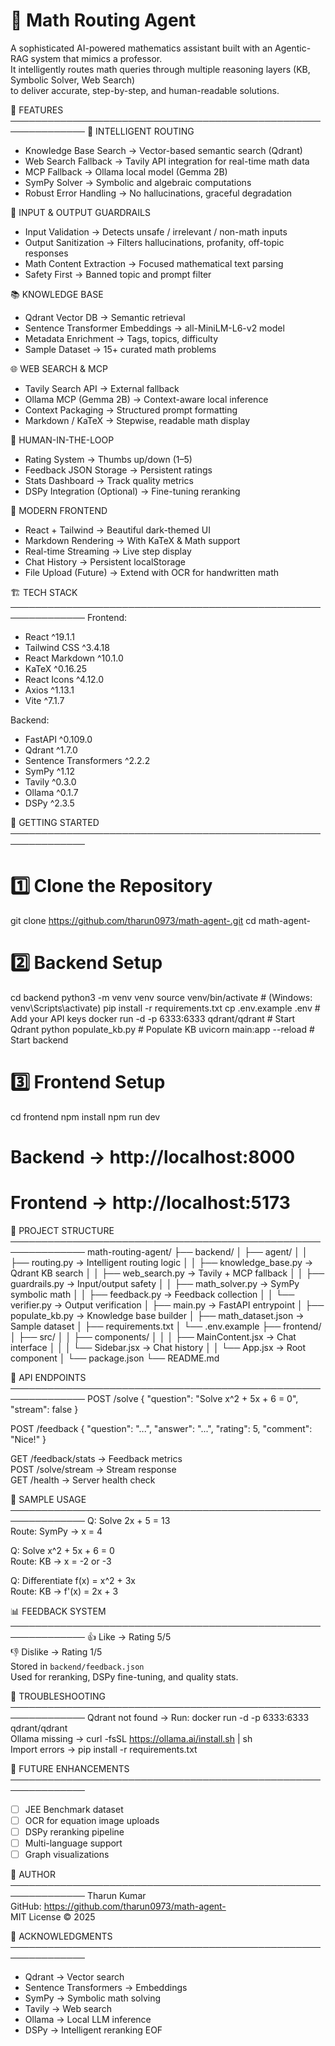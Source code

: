 
# 📘 Math Routing Agent

A sophisticated AI-powered mathematics assistant built with an Agentic-RAG system that mimics a professor.  
It intelligently routes math queries through multiple reasoning layers (KB, Symbolic Solver, Web Search)  
to deliver accurate, step-by-step, and human-readable solutions.

🎯 FEATURES
──────────────────────────────────────────────────────────────
🧠 INTELLIGENT ROUTING
- Knowledge Base Search → Vector-based semantic search (Qdrant)
- Web Search Fallback → Tavily API integration for real-time math data
- MCP Fallback → Ollama local model (Gemma 2B)
- SymPy Solver → Symbolic and algebraic computations
- Robust Error Handling → No hallucinations, graceful degradation

🔐 INPUT & OUTPUT GUARDRAILS
- Input Validation → Detects unsafe / irrelevant / non-math inputs
- Output Sanitization → Filters hallucinations, profanity, off-topic responses
- Math Content Extraction → Focused mathematical text parsing
- Safety First → Banned topic and prompt filter

📚 KNOWLEDGE BASE
- Qdrant Vector DB → Semantic retrieval
- Sentence Transformer Embeddings → all-MiniLM-L6-v2 model
- Metadata Enrichment → Tags, topics, difficulty
- Sample Dataset → 15+ curated math problems

🌐 WEB SEARCH & MCP
- Tavily Search API → External fallback
- Ollama MCP (Gemma 2B) → Context-aware local inference
- Context Packaging → Structured prompt formatting
- Markdown / KaTeX → Stepwise, readable math display

👤 HUMAN-IN-THE-LOOP
- Rating System → Thumbs up/down (1–5)
- Feedback JSON Storage → Persistent ratings
- Stats Dashboard → Track quality metrics
- DSPy Integration (Optional) → Fine-tuning reranking

🎨 MODERN FRONTEND
- React + Tailwind → Beautiful dark-themed UI
- Markdown Rendering → With KaTeX & Math support
- Real-time Streaming → Live step display
- Chat History → Persistent localStorage
- File Upload (Future) → Extend with OCR for handwritten math

🏗️ TECH STACK
──────────────────────────────────────────────────────────────
Frontend:
  - React ^19.1.1
  - Tailwind CSS ^3.4.18
  - React Markdown ^10.1.0
  - KaTeX ^0.16.25
  - React Icons ^4.12.0
  - Axios ^1.13.1
  - Vite ^7.1.7

Backend:
  - FastAPI ^0.109.0
  - Qdrant ^1.7.0
  - Sentence Transformers ^2.2.2
  - SymPy ^1.12
  - Tavily ^0.3.0
  - Ollama ^0.1.7
  - DSPy ^2.3.5

🚀 GETTING STARTED
──────────────────────────────────────────────────────────────
# 1️⃣ Clone the Repository
git clone https://github.com/tharun0973/math-agent-.git
cd math-agent-

# 2️⃣ Backend Setup
cd backend
python3 -m venv venv
source venv/bin/activate      # (Windows: venv\Scripts\activate)
pip install -r requirements.txt
cp .env.example .env          # Add your API keys
docker run -d -p 6333:6333 qdrant/qdrant   # Start Qdrant
python populate_kb.py         # Populate KB
uvicorn main:app --reload     # Start backend

# 3️⃣ Frontend Setup
cd frontend
npm install
npm run dev

# Backend → http://localhost:8000
# Frontend → http://localhost:5173

📁 PROJECT STRUCTURE
──────────────────────────────────────────────────────────────
math-routing-agent/
├── backend/
│   ├── agent/
│   │   ├── routing.py          → Intelligent routing logic
│   │   ├── knowledge_base.py   → Qdrant KB search
│   │   ├── web_search.py       → Tavily + MCP fallback
│   │   ├── guardrails.py       → Input/output safety
│   │   ├── math_solver.py      → SymPy symbolic math
│   │   ├── feedback.py         → Feedback collection
│   │   └── verifier.py         → Output verification
│   ├── main.py                 → FastAPI entrypoint
│   ├── populate_kb.py          → Knowledge base builder
│   ├── math_dataset.json       → Sample dataset
│   ├── requirements.txt
│   └── .env.example
├── frontend/
│   ├── src/
│   │   ├── components/
│   │   │   ├── MainContent.jsx → Chat interface
│   │   │   └── Sidebar.jsx     → Chat history
│   │   └── App.jsx             → Root component
│   └── package.json
└── README.md

🔌 API ENDPOINTS
──────────────────────────────────────────────────────────────
POST /solve
  { "question": "Solve x^2 + 5x + 6 = 0", "stream": false }

POST /feedback
  { "question": "...", "answer": "...", "rating": 5, "comment": "Nice!" }

GET /feedback/stats   → Feedback metrics  
POST /solve/stream    → Stream response  
GET /health           → Server health check

🧪 SAMPLE USAGE
──────────────────────────────────────────────────────────────
Q: Solve 2x + 5 = 13  
Route: SymPy → x = 4

Q: Solve x^2 + 5x + 6 = 0  
Route: KB → x = -2 or -3

Q: Differentiate f(x) = x^2 + 3x  
Route: KB → f'(x) = 2x + 3

📊 FEEDBACK SYSTEM
──────────────────────────────────────────────────────────────
👍 Like → Rating 5/5  
👎 Dislike → Rating 1/5  
Stored in `backend/feedback.json`  
Used for reranking, DSPy fine-tuning, and quality stats.

🐛 TROUBLESHOOTING
──────────────────────────────────────────────────────────────
Qdrant not found → Run: docker run -d -p 6333:6333 qdrant/qdrant  
Ollama missing → curl -fsSL https://ollama.ai/install.sh | sh  
Import errors → pip install -r requirements.txt  

🎯 FUTURE ENHANCEMENTS
──────────────────────────────────────────────────────────────
- [ ] JEE Benchmark dataset  
- [ ] OCR for equation image uploads  
- [ ] DSPy reranking pipeline  
- [ ] Multi-language support  
- [ ] Graph visualizations  

👤 AUTHOR
──────────────────────────────────────────────────────────────
Tharun Kumar  
GitHub: https://github.com/tharun0973/math-agent-  
MIT License © 2025  

🌟 ACKNOWLEDGMENTS
──────────────────────────────────────────────────────────────
- Qdrant → Vector search  
- Sentence Transformers → Embeddings  
- SymPy → Symbolic math solving  
- Tavily → Web search  
- Ollama → Local LLM inference  
- DSPy → Intelligent reranking
EOF
